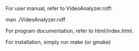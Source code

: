 For user manual, refer to VideoAnalyzer.roff:

man ./VideoAnalyzer.roff

For program documentation, refer to html/index.html.

For installation, simply run make (or gmake)


